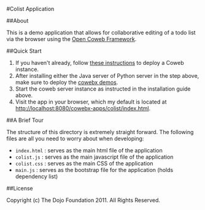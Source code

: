 #Colist Application

##About

This is a demo application that allows for collaborative editing of a todo list via the browser using the [Open Coweb Framework](http://opencoweb.org/).

##Quick Start

1. If you haven't already, follow [these instructions](http://opencoweb.org/ocwdocs/tutorial/install.html) to deploy a Coweb instance.
2. After installing either the Java server of Python server in the step above, make sure to deploy the [cowebx demos](http://opencoweb.org/ocwdocs/tutorial/install.html#deploying-the-cowebx-demos-optional).
3. Start the coweb server instance as instructed in the installation guide above.
4. Visit the app in your browser, which my default is located at [http://localhost:8080/cowebx-apps/colist/index.html](http://localhost:8080/cowebx-apps/colist/index.html).
	
##A Brief Tour

The structure of this directory is extremely straight forward. The following files are all you need to worry about when developing:

* ```index.html``` : serves as the main html file of the application
* ```colist.js``` : serves as the main javascript file of the application
* ```colist.css``` : serves as the main CSS of the application
* ```main.js``` : serves as the bootstrap file for the application (holds dependency list)

##License

Copyright (c) The Dojo Foundation 2011. All Rights Reserved.
